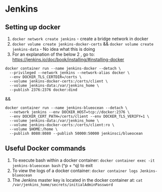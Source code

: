 # Jenkins

## Setting up docker

1. `docker network create jenkins` - create a bridge network in docker
2. `docker volume create jenkins-docker-certs` && `docker volume create jenkins-data` - No idea what this is doing
3. For an explanation of the below 2 , go to: <https://jenkins.io/doc/book/installing/#installing-docker>

```
docker container run --name jenkins-docker --detach \
  --privileged --network jenkins --network-alias docker \
  --env DOCKER_TLS_CERTDIR=/certs \
  --volume jenkins-docker-certs:/certs/client \
  --volume jenkins-data:/var/jenkins_home \
  --publish 2376:2376 docker:dind
```

&&

```
docker container run --name jenkins-blueocean --detach \
  --network jenkins --env DOCKER_HOST=tcp://docker:2376 \
  --env DOCKER_CERT_PATH=/certs/client --env DOCKER_TLS_VERIFY=1 \
  --volume jenkins-data:/var/jenkins_home \
  --volume jenkins-docker-certs:/certs/client:ro \
  --volume $HOME:/home \  
  --publish 8080:8080 --publish 50000:50000 jenkinsci/blueocean
```

## Useful Docker commands

1. To execute bash within a docker container:
`docker container exec -it jenkins-blueocean bash`
(^p + ^q) to exit
2. To view the logs of a docker container:
`docker container logs Jenkins-blueocean`
3. The Jenkins master key is located in the docker container at:
`cat /var/jenkins_home/secrets/initialAdminPassword`

